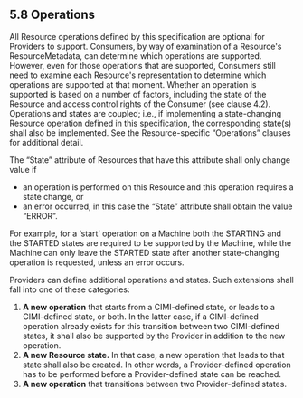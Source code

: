 <!-- 
This content is derived from the DMTF Cloud Infrastructure Management Interface (CIMI) Specification
DSP0263 Version 2.0.0, Copyright © 2012, 2013, 2016 Distributed Management Task Force, Inc. (DMTF)
Original specification: https://www.dmtf.org/standards/cimi
-->

## 5.8 Operations

All Resource operations defined by this specification are optional for Providers to support. Consumers, by way of examination of a Resource's ResourceMetadata, can determine which operations are supported. However, even for those operations that are supported, Consumers still need to examine each Resource's representation to determine which operations are supported at that moment. Whether an operation is supported is based on a number of factors, including the state of the Resource and access control rights of the Consumer (see clause 4.2). Operations and states are coupled; i.e., if implementing a state-changing Resource operation defined in this specification, the corresponding state(s) shall also be implemented. See the Resource-specific “Operations” clauses for additional detail.

The “State” attribute of Resources that have this attribute shall only change value if  
- an operation is performed on this Resource and this operation requires a state change, or  
- an error occurred, in this case the “State” attribute shall obtain the value “ERROR”.

For example, for a ‘start’ operation on a Machine both the STARTING and the STARTED states are required to be supported by the Machine, while the Machine can only leave the STARTED state after another state-changing operation is requested, unless an error occurs.

Providers can define additional operations and states. Such extensions shall fall into one of these categories:

1. **A new operation** that starts from a CIMI-defined state, or leads to a CIMI-defined state, or both. In the latter case, if a CIMI-defined operation already exists for this transition between two CIMI-defined states, it shall also be supported by the Provider in addition to the new operation.  
2. **A new Resource state.** In that case, a new operation that leads to that state shall also be created. In other words, a Provider-defined operation has to be performed before a Provider-defined state can be reached.  
3. **A new operation** that transitions between two Provider-defined states.  
